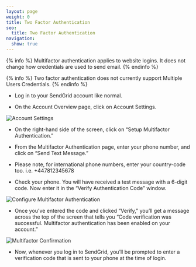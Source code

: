 ```yaml
---
layout: page
weight: 0
title: Two Factor Authentication
seo:
  title: Two Factor Authentication
navigation:
  show: true
---
```


{% info %}
Multifactor authentication applies to website logins. It does not change
how credentials are used to send email.
{% endinfo %}

{% info %}
Two factor authentication does not currently support Multiple Users Credentials.
{% endinfo %}

* Log in to your SendGrid account like normal.

* On the Account Overview page, click on Account Settings.

![Account Settings]({{root_url}}/images/account_settings.png)

* On the right-hand side of the screen, click on “Setup Multifactor Authentication.”

* From the Multifactor Authentication page, enter your phone number, and click on “Send Text Message.”

* Please note, for international phone numbers, enter your country-code too.  i.e.  +447812345678

* Check your phone.  You will have received a test message with a 6-digit code.  Now enter it in the “Verify Authentication Code” window.

![Configure Multifactor Authentication]({{root_url}}/images/configure_multifactor.png)

* Once you’ve entered the code and clicked “Verify,” you’ll get a message across the top of the screen that tells you “Code verification was successful.  Multifactor authentication has been enabled on your account.”

![Multifactor Confirmation]({{root_url}}/images/multifactor_confirmation.png)

* Now, whenever you log in to SendGrid, you’ll be prompted to enter a verification code that is sent to your phone at the time of login.
